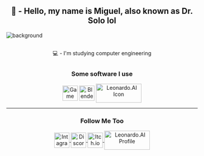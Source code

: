 <h2 align=center> 🤖 - Hello, my name is Miguel, also known as Dr. Solo lol </h2>



<img alt="background"	align="center" 	src = "https://cdn.leonardo.ai/users/4ca3dbe5-820e-447b-aecc-ffb603540e48/generations/d2af487c-a848-457b-bea1-f48bab31117c/variations/UniversalUpscaler_d2af487c-a848-457b-bea1-f48bab31117c.jpg" />

##

<p align=center> 💻 - I'm studying computer engineering </p>

##

<p>
	<h3 align=center>	Some software I use	</h3>
</p>


<div	align="center"	style = "display: inline_block">
		<img title="Game Maker" 	alt="Game Maker		Icon"	height="40" width="40" align="center" 	src = "https://freefilehippo.com/wp-content/uploads/2020/11/gamemaker-studio-2-logo.png" />
		<img title="Blender" 		alt="Blender 		Icon"	height="40" width="40" align="center" 	src = "https://github.com/DoutorSolo/DoutorSolo/assets/132822901/0aacb41d-d132-4558-ad5b-ecb64a438e34" />
		<img title="Leonardo.AI"	alt="Leonardo.AI	Icon" 	height="50" width="120" align="center"	src 	= "https://media.licdn.com/dms/image/D4D12AQFMgqLxY9d83g/article-cover_image-shrink_600_2000/0/1701541946495?e=2147483647&v=beta&t=dTccd_Yui_jYqAYnLCDOrqbElOPvlJST6T1a-r6V8Cw"/>
</div>

<hr>

<p>
	<h3 align=center>	Follow Me Too	</h3>
</p>

<div align="center" style = "display: inline_block">
	<a title="intagram"	target="_blank"							href	= "https://www.instagram.com/miguel_e303/" >
		<img alt="Intagram	Profile"	height="40" width="40" align="center"	src	= "https://upload.wikimedia.org/wikipedia/commons/thumb/a/a5/Instagram_icon.png/600px-Instagram_icon.png"/>
	</a>
	<a title="Discord" 	target="_blank" 						href 	= "https://discord.com/channels/@me/1242529222862573741" >
                <img alt="Discord	Profile"	height="40" width="40" align="center" 	src 	= "https://github.com/DoutorSolo/DoutorSolo/assets/132822901/ec819b38-d12c-4c49-9ab3-d48ef3f4a6a7"/> 
	</a>
	<a title="Itch.io" 	target="_blank" 						href 	= "https://doutor-solo.itch.io" >
                <img alt="Itch.io	Profile"	height="40" width="40" align="center" 	src 	= "https://cdn2.steamgriddb.com/icon_thumb/8b33ab221257b074d1d967042ad1d9d0.png"/> 
	</a>
	<a title="Leonardo.AI"	target="blank"							href 	= "https://app.leonardo.ai/profile/Doutor_Solo">
      		<img alt="Leonardo.AI 	Profile"	height="50" width="120" align="center"	src 	= "https://media.licdn.com/dms/image/D4D12AQFMgqLxY9d83g/article-cover_image-shrink_600_2000/0/1701541946495?e=2147483647&v=beta&t=dTccd_Yui_jYqAYnLCDOrqbElOPvlJST6T1a-r6V8Cw"/> 
	</a>
	
</div>
